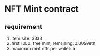# NFT Mint contract

## requirement

1) item size: 3333
2) first 1000: free mint, remaining: 0.0099eth
3) maximum mint nfts per wallet: 5
